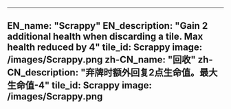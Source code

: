 ---

EN_name: "Scrappy"
EN_description: "Gain 2 additional health when discarding a tile. Max health reduced by 4"
tile_id: Scrappy
image: /images/Scrappy.png
zh-CN_name: "回收"
zh-CN_description: "弃牌时额外回复2点生命值。最大生命值-4"
tile_id: Scrappy
image: /images/Scrappy.png
---
